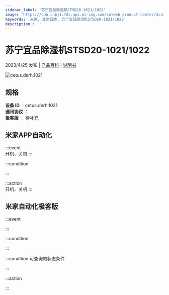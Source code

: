 ```yaml
---
sidebar_label: '苏宁宜品除湿机STSD20-1021/1022'
image: 'https://cdn.cnbj1.fds.api.mi-img.com/iotweb-product-center/3ca76b47f8edf124a3590b18c2cd2883_1681265846884.png?GalaxyAccessKeyId=AKVGLQWBOVIRQ3XLEW&Expires=9223372036854775807&Signature=BbpDi50eXQFfbsn4QXKJ7o4E7SE='
keywords: '米家, 其他品牌, 苏宁宜品除湿机STSD20-1021/1022'
description : ''
---
```

# 苏宁宜品除湿机STSD20-1021/1022

2023/4/25 发布 | [产品百科](https://home.mi.com/webapp/content/baike/product/index.html?model=cetus.derh.1021/) | [说明书](https://home.mi.com/views/introduction.html?model=cetus.derh.1021&region=cn)

![cetus.derh.1021](https://cdn.cnbj1.fds.api.mi-img.com/iotweb-product-center/3ca76b47f8edf124a3590b18c2cd2883_1681265846884.png?GalaxyAccessKeyId=AKVGLQWBOVIRQ3XLEW&Expires=9223372036854775807&Signature=BbpDi50eXQFfbsn4QXKJ7o4E7SE=)

## 规格  
> 
**设备 ID** ：cetus.derh.1021  
**通讯协议** ：  
**极客版**  ： 待补充 


## 米家APP自动化  

:::event  
开机、关机
:::

:::condition  

:::

:::action   
开机、关机
:::

## 米家自动化极客版  

:::event  

:::

:::condition  

:::

:::condition 可查询的状态条件  

:::

:::action  

:::

        
